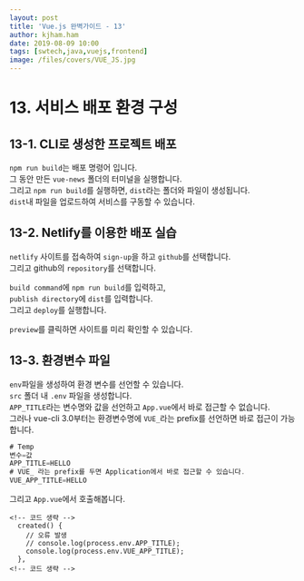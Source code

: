 ```yaml
---
layout: post
title: 'Vue.js 완벽가이드 - 13'
author: kjham.ham
date: 2019-08-09 10:00
tags: [swtech,java,vuejs,frontend]
image: /files/covers/VUE_JS.jpg
---
```


# 13. 서비스 배포 환경 구성  

## 13-1. CLI로 생성한 프로젝트 배포  
`npm run build`는 배포 명령어 입니다.  
그 동안 만든 `vue-news` 폴더의 터미널을 실행합니다.  
그리고 `npm run build`를 실행하면, `dist`라는 폴더와 파일이 생성됩니다.  
`dist`내 파일을 업로드하여 서비스를 구동할 수 있습니다.  

## 13-2. Netlify를 이용한 배포 실습  
`netlify` 사이트를 접속하여 `sign-up`을 하고 `github`를 선택합니다.  
그리고 github의 `repository`를 선택합니다.

`build command`에 `npm run build`를 입력하고,  
`publish directory`에 `dist`를 입력합니다.  
그리고 `deploy`를 실행합니다.  

`preview`를 클릭하면 사이트를 미리 확인할 수 있습니다.  

## 13-3. 환경변수 파일  
`env`파일을 생성하여 환경 변수를 선언할 수 있습니다.  
`src` 폴더 내 `.env` 파일을 생성합니다.  
`APP_TITLE`라는 변수명와 값을 선언하고 `App.vue`에서 바로 접근할 수 없습니다.  
그러나 vue-cli 3.0부터는 환경변수명에 `VUE_`라는 prefix를 선언하면 바로 접근이 가능합니다.  
~~~js
# Temp
변수=값
APP_TITLE=HELLO
# VUE_ 라는 prefix를 두면 Application에서 바로 접근할 수 있습니다.
VUE_APP_TITLE=HELLO
~~~

그리고 `App.vue`에서 호출해봅니다.  
~~~vue
<!-- 코드 생략 -->
  created() {
    // 오류 발생
    // console.log(process.env.APP_TITLE);    
    console.log(process.env.VUE_APP_TITLE);    
  },
<!-- 코드 생략 -->
~~~